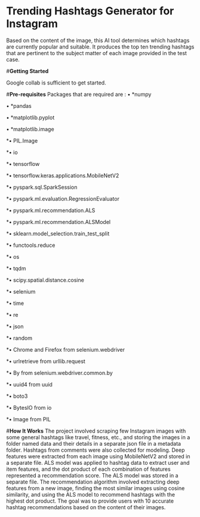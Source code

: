 # **Trending Hashtags Generator for Instagram**
Based on the content of the image, this AI tool determines which hashtags are currently popular and suitable. It produces the top ten trending hashtags that are pertinent to the subject matter of each image provided in the test case.

#**Getting Started**

Google collab is sufficient to get started.

#**Pre-requisites**
Packages that are required are :
•	*numpy

•	*pandas 

•	*matplotlib.pyplot 

•	*matplotlib.image 

*•	PIL.Image 

*•	io

*•	tensorflow 

*•	tensorflow.keras.applications.MobileNetV2

*•	pyspark.sql.SparkSession

*•	pyspark.ml.evaluation.RegressionEvaluator

*•	pyspark.ml.recommendation.ALS

*•	pyspark.ml.recommendation.ALSModel

*•	sklearn.model_selection.train_test_split

*•	functools.reduce

*•	os

*•	tqdm

*•	scipy.spatial.distance.cosine

*•	selenium

*•	time

*•	re

*•	json

*•	random

*•	Chrome and Firefox from selenium.webdriver

*•	urlretrieve from urllib.request

*•	By from selenium.webdriver.common.by

*•	uuid4 from uuid

*•	boto3

*•	BytesIO from io


*•	Image from PIL

#**How It Works**
The project involved scraping few Instagram images with some general hashtags like travel, fitness, etc., and storing the images in a folder named data and their details in a separate json file in a metadata folder. Hashtags from comments were also collected for modeling. Deep features were extracted from each image using MobileNetV2 and stored in a separate file. ALS model was applied to hashtag data to extract user and item features, and the dot product of each combination of features represented a recommendation score. The ALS model was stored in a separate file. The recommendation algorithm involved extracting deep features from a new image, finding the most similar images using cosine similarity, and using the ALS model to recommend hashtags with the highest dot product. The goal was to provide users with 10 accurate hashtag recommendations based on the content of their images.
